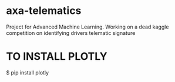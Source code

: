 # axa-telematics
Project for Advanced Machine Learning. Working on a dead kaggle competition on identifying drivers telematic signature

# TO INSTALL PLOTLY 
$ pip install plotly
